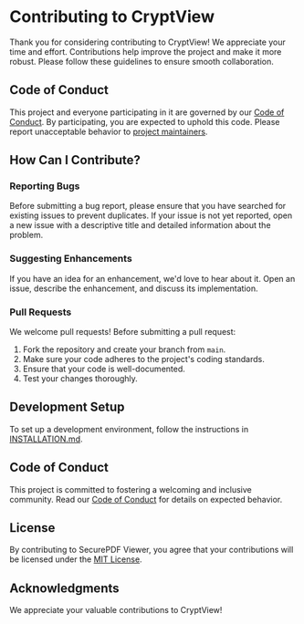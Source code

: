 # Contributing to CryptView

Thank you for considering contributing to CryptView! We appreciate your time and effort. Contributions help improve the project and make it more robust. Please follow these guidelines to ensure smooth collaboration.

## Code of Conduct

This project and everyone participating in it are governed by our [Code of Conduct](CODE_OF_CONDUCT.md). By participating, you are expected to uphold this code. Please report unacceptable behavior to [project maintainers](MAINTAINERS.md).

## How Can I Contribute?

### Reporting Bugs

Before submitting a bug report, please ensure that you have searched for existing issues to prevent duplicates. If your issue is not yet reported, open a new issue with a descriptive title and detailed information about the problem.

### Suggesting Enhancements

If you have an idea for an enhancement, we'd love to hear about it. Open an issue, describe the enhancement, and discuss its implementation.

### Pull Requests

We welcome pull requests! Before submitting a pull request:

1. Fork the repository and create your branch from `main`.
2. Make sure your code adheres to the project's coding standards.
3. Ensure that your code is well-documented.
4. Test your changes thoroughly.

## Development Setup

To set up a development environment, follow the instructions in [INSTALLATION.md](INSTALLATION.md).

## Code of Conduct

This project is committed to fostering a welcoming and inclusive community. Read our [Code of Conduct](CODE_OF_CONDUCT.md) for details on expected behavior.

## License

By contributing to SecurePDF Viewer, you agree that your contributions will be licensed under the [MIT License](LICENSE.md).

## Acknowledgments

We appreciate your valuable contributions to CryptView!


